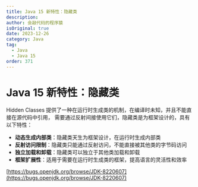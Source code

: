 ```yaml
---
title: Java 15 新特性：隐藏类
description:
author: 会敲代码的程序猿
isOriginal: true
date: 2023-12-26
category: Java
tag:
  - Java
  - Java 15
order: 371
---
```


# Java 15 新特性：隐藏类

Hidden Classes 提供了一种在运行时生成类的机制，在编译时未知，并且不能直接在源代码中引用，
需要通过反射间接使用它们，隐藏类是为框架设计的，具有以下特性：

* **动态生成内部类**：隐藏类天生为框架设计，在运行时生成内部类
* **反射访问限制**：隐藏类只能通过反射访问，不能直接被其他类的字节码访问
* **独立加载和卸载**：隐藏类可以独立于其他类加载和卸载
* **框架扩展性**：适用于需要在运行时生成类的框架，提高语言的灵活性和效率

[https://bugs.openjdk.org/browse/JDK-8220607](https://bugs.openjdk.org/browse/JDK-8220607)
